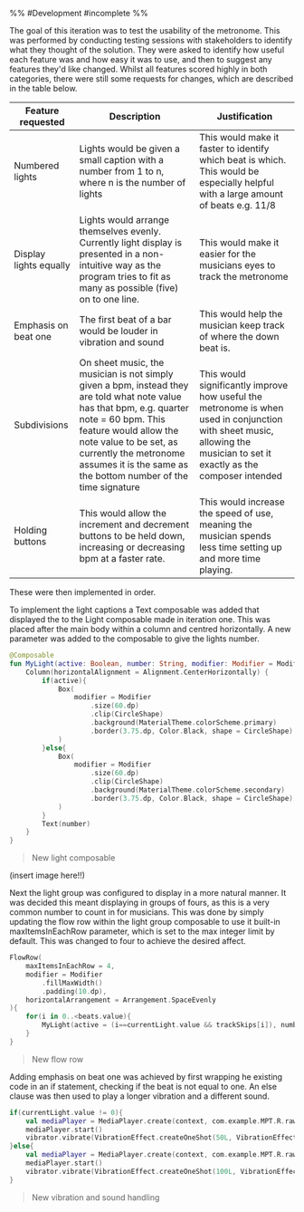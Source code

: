 %%
#Development 
#incomplete 
%%

The goal of this iteration was to test the usability of the metronome. This was performed by conducting testing sessions with stakeholders to identify what they thought of the solution. They were asked to identify how useful each feature was and how easy it was to use, and then to suggest any features they'd like changed. 
Whilst all features scored highly in both categories, there were still some requests for changes, which are described in the table below.

| Feature requested      | Description                                                                                                                                                                                                                                                                             | Justification                                                                                                                                                            |
| ---------------------- | --------------------------------------------------------------------------------------------------------------------------------------------------------------------------------------------------------------------------------------------------------------------------------------- | ------------------------------------------------------------------------------------------------------------------------------------------------------------------------ |
| Numbered lights        | Lights would be given a small caption with a number from 1 to n, where n is the number of lights                                                                                                                                                                                        | This would make it faster to identify which beat is which. This would be especially helpful with a large amount of beats e.g. 11/8                                       |
| Display lights equally | Lights would arrange themselves evenly. Currently light display is presented in a non-intuitive way as the program tries to fit as many as possible (five) on to one line.                                                                                                              | This would make it easier for the musicians eyes to track the metronome                                                                                                  |
| Emphasis on beat one   | The first beat of a bar would be louder in vibration and sound                                                                                                                                                                                                                          | This would help the musician keep track of where the down beat is.                                                                                                       |
| Subdivisions           | On sheet music, the musician is not simply given a bpm, instead they are told what note value has that bpm, e.g. quarter note = 60 bpm. This feature would allow the note value to be set, as currently the metronome assumes it is the same as the bottom number of the time signature | This would significantly improve how useful the metronome is when used in conjunction with sheet music, allowing the musician to set it exactly as the composer intended |
| Holding buttons        | This would allow the increment and decrement buttons to be held down, increasing or decreasing bpm at a faster rate.                                                                                                                                                                    | This would increase the speed of use, meaning the musician spends less time setting up and more time playing.                                                            |
These were then implemented in order.

To implement the light captions a Text composable was added that displayed the to the Light composable made in iteration one. This was placed after the main body within a column and centred horizontally. A new parameter was added to the composable to give the lights number. 

```Kotlin
@Composable
fun MyLight(active: Boolean, number: String, modifier: Modifier = Modifier){
    Column(horizontalAlignment = Alignment.CenterHorizontally) {
        if(active){
            Box(
                modifier = Modifier
                    .size(60.dp)
                    .clip(CircleShape)
                    .background(MaterialTheme.colorScheme.primary)
                    .border(3.75.dp, Color.Black, shape = CircleShape)
            )
        }else{
            Box(
                modifier = Modifier
                    .size(60.dp)
                    .clip(CircleShape)
                    .background(MaterialTheme.colorScheme.secondary)
                    .border(3.75.dp, Color.Black, shape = CircleShape)
            )
        }
        Text(number)
    }
}
```
>New light composable

(insert image here!!)

Next the light group was configured to display in a more natural manner. It was decided this meant displaying in groups of fours, as this is a very common number to count in for musicians. This was done by simply updating the flow row within the light group composable to use it built-in maxItemsInEachRow parameter, which is set to the max integer limit by default. This was changed to four to achieve the desired affect.

```Kotlin
FlowRow(  
    maxItemsInEachRow = 4,  
    modifier = Modifier  
        .fillMaxWidth()  
        .padding(10.dp),  
    horizontalArrangement = Arrangement.SpaceEvenly  
){  
    for(i in 0..<beats.value){  
        MyLight(active = (i==currentLight.value && trackSkips[i]), number = (i+1).toString(), modifier = Modifier)  
    }  
}
```
>New flow row

Adding emphasis on beat one was achieved by first wrapping he existing code in an if statement, checking if the beat is not equal to one. An else clause was then used to play a longer vibration and a different sound.

```Kotlin
if(currentLight.value != 0){  
    val mediaPlayer = MediaPlayer.create(context, com.example.MPT.R.raw.bigclick)  
    mediaPlayer.start()  
    vibrator.vibrate(VibrationEffect.createOneShot(50L, VibrationEffect.DEFAULT_AMPLITUDE))  
}else{  
    val mediaPlayer = MediaPlayer.create(context, com.example.MPT.R.raw.tick)  
    mediaPlayer.start()  
    vibrator.vibrate(VibrationEffect.createOneShot(100L, VibrationEffect.DEFAULT_AMPLITUDE))  
}
```
>New vibration and sound handling


















